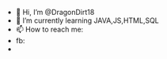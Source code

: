 - 👋 Hi, I’m @DragonDirt18
- 🌱 I’m currently learning JAVA,JS,HTML,SQL
- 📫 How to reach me:
- fb:
- 
